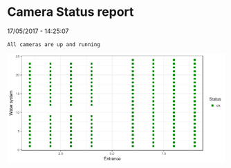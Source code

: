 Camera Status report
================
17/05/2017 - 14:25:07

    All cameras are up and running

![](camreport_files/figure-markdown_github/unnamed-chunk-2-1.png)
